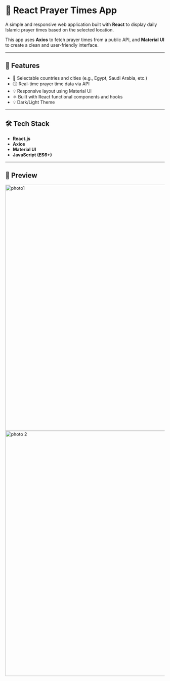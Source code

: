 # 🕌 React Prayer Times App

A simple and responsive web application built with **React** to display daily Islamic prayer times based on the selected location.

This app uses **Axios** to fetch prayer times from a public API, and **Material UI** to create a clean and user-friendly interface.

---

## 🚀 Features

- 📍 Selectable countries and cities (e.g., Egypt, Saudi Arabia, etc.)
- 🕓 Real-time prayer time data via API
- 💡 Responsive layout using Material UI
- ⚛️ Built with React functional components and hooks
- 💡 Dark/Light Theme

---

## 🛠️ Tech Stack

- **React.js**
- **Axios**
- **Material UI**
- **JavaScript (ES6+)**

---

## 📸 Preview
<img width="1600" height="776" alt="photo1" src="https://github.com/user-attachments/assets/fa412382-4816-4e91-9e21-323a22b13773" />

<img width="1597" height="773" alt="photo 2" src="https://github.com/user-attachments/assets/e4cf6897-d8cc-498e-a361-a6eac6a1e1ab" />

